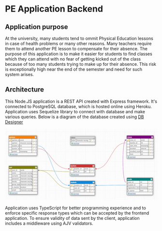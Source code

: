 # PE Application Backend

## Application purpose

At the university, many students tend to ommit Physical Education lessons in case of health problems or many other reasons.
Many teachers require them to attend another PE lesson to compensate for their absence.
The purpose of this application is to make it easier for students to find classes which they can attend with no fear of getting kicked out of the class 
because of too many students trying to make up for their absence. This risk is exceptionally high near the end of the semester and need for such system arises.

## Architecture

This Node.JS application is a REST API created with Express framework. It's connected to PostgreSQL database, which is hosted online using Heroku. Application uses
Sequelize library to connect with database and make various queries. Below is a diagram of the database created using [DB Designer](https://www.dbdesigner.net/)

![DB Diagram](./readme/db_diagram.png)

Application uses TypeScript for better programming experience and to enforce specific response types which can be accepted by the frontend application. To ensure validity of data sent by the client, application includes a middleware using AJV validators.
